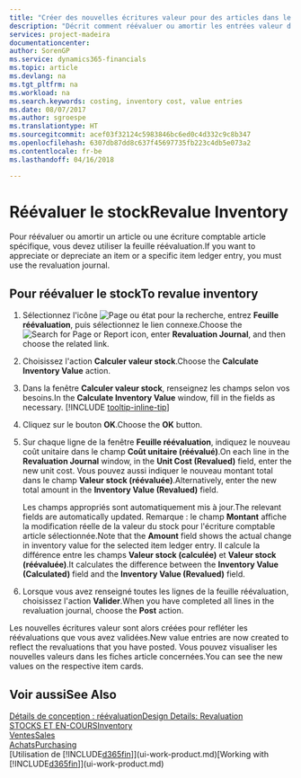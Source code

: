 ```yaml
---
title: "Créer des nouvelles écritures valeur pour des articles dans le stock| Microsoft Docs"
description: "Décrit comment réévaluer ou amortir les entrées valeur d'un ou de plusieurs articles dans le stock en validant leur valeur calculée courante."
services: project-madeira
documentationcenter: 
author: SorenGP
ms.service: dynamics365-financials
ms.topic: article
ms.devlang: na
ms.tgt_pltfrm: na
ms.workload: na
ms.search.keywords: costing, inventory cost, value entries
ms.date: 08/07/2017
ms.author: sgroespe
ms.translationtype: HT
ms.sourcegitcommit: acef03f32124c5983846bc6ed0c4d332c9c8b347
ms.openlocfilehash: 6307db87dd8c637f45697735fb223c4db5e073a2
ms.contentlocale: fr-be
ms.lasthandoff: 04/16/2018

---
```

# <a name="revalue-inventory"></a><span data-ttu-id="8aaa4-103">Réévaluer le stock</span><span class="sxs-lookup"><span data-stu-id="8aaa4-103">Revalue Inventory</span></span>
<span data-ttu-id="8aaa4-104">Pour réévaluer ou amortir un article ou une écriture comptable article spécifique, vous devez utiliser la feuille réévaluation.</span><span class="sxs-lookup"><span data-stu-id="8aaa4-104">If you want to appreciate or depreciate an item or a specific item ledger entry, you must use the revaluation journal.</span></span>

## <a name="to-revalue-inventory"></a><span data-ttu-id="8aaa4-105">Pour réévaluer le stock</span><span class="sxs-lookup"><span data-stu-id="8aaa4-105">To revalue inventory</span></span>
1. <span data-ttu-id="8aaa4-106">Sélectionnez l'icône ![Page ou état pour la recherche](media/ui-search/search_small.png "Page ou état pour la recherche"), entrez **Feuille réévaluation**, puis sélectionnez le lien connexe.</span><span class="sxs-lookup"><span data-stu-id="8aaa4-106">Choose the ![Search for Page or Report](media/ui-search/search_small.png "Search for Page or Report icon") icon, enter **Revaluation Journal**, and then choose the related link.</span></span>
2. <span data-ttu-id="8aaa4-107">Choisissez l'action **Calculer valeur stock**.</span><span class="sxs-lookup"><span data-stu-id="8aaa4-107">Choose the **Calculate Inventory Value** action.</span></span>
3. <span data-ttu-id="8aaa4-108">Dans la fenêtre **Calculer valeur stock**, renseignez les champs selon vos besoins.</span><span class="sxs-lookup"><span data-stu-id="8aaa4-108">In the **Calculate Inventory Value** window, fill in the fields as necessary.</span></span> [!INCLUDE [tooltip-inline-tip](includes/tooltip-inline-tip_md.md)]
4. <span data-ttu-id="8aaa4-109">Cliquez sur le bouton **OK**.</span><span class="sxs-lookup"><span data-stu-id="8aaa4-109">Choose the **OK** button.</span></span>
5. <span data-ttu-id="8aaa4-110">Sur chaque ligne de la fenêtre **Feuille réévaluation**, indiquez le nouveau coût unitaire dans le champ **Coût unitaire (réévalué)**.</span><span class="sxs-lookup"><span data-stu-id="8aaa4-110">On each line in the **Revaluation Journal** window, in the **Unit Cost (Revalued)** field, enter the new unit cost.</span></span> <span data-ttu-id="8aaa4-111">Vous pouvez aussi indiquer le nouveau montant total dans le champ **Valeur stock (réévaluée)**.</span><span class="sxs-lookup"><span data-stu-id="8aaa4-111">Alternatively, enter the new total amount in the **Inventory Value (Revalued)** field.</span></span>

    <span data-ttu-id="8aaa4-112">Les champs appropriés sont automatiquement mis à jour.</span><span class="sxs-lookup"><span data-stu-id="8aaa4-112">The relevant fields are automatically updated.</span></span> <span data-ttu-id="8aaa4-113">Remarque : le champ **Montant** affiche la modification réelle de la valeur du stock pour l'écriture comptable article sélectionnée.</span><span class="sxs-lookup"><span data-stu-id="8aaa4-113">Note that the **Amount** field shows the actual change in inventory value for the selected item ledger entry.</span></span> <span data-ttu-id="8aaa4-114">Il calcule la différence entre les champs **Valeur stock (calculée)** et **Valeur stock (réévaluée)**.</span><span class="sxs-lookup"><span data-stu-id="8aaa4-114">It calculates the difference between the **Inventory Value (Calculated)** field and the **Inventory Value (Revalued)** field.</span></span>
6. <span data-ttu-id="8aaa4-115">Lorsque vous avez renseigné toutes les lignes de la feuille réévaluation, choisissez l'action **Valider**.</span><span class="sxs-lookup"><span data-stu-id="8aaa4-115">When you have completed all lines in the revaluation journal, choose the **Post** action.</span></span>

<span data-ttu-id="8aaa4-116">Les nouvelles écritures valeur sont alors créées pour refléter les réévaluations que vous avez validées.</span><span class="sxs-lookup"><span data-stu-id="8aaa4-116">New value entries are now created to reflect the revaluations that you have posted.</span></span> <span data-ttu-id="8aaa4-117">Vous pouvez visualiser les nouvelles valeurs dans les fiches article concernées.</span><span class="sxs-lookup"><span data-stu-id="8aaa4-117">You can see the new values on the respective item cards.</span></span>

## <a name="see-also"></a><span data-ttu-id="8aaa4-118">Voir aussi</span><span class="sxs-lookup"><span data-stu-id="8aaa4-118">See Also</span></span>
[<span data-ttu-id="8aaa4-119">Détails de conception : réévaluation</span><span class="sxs-lookup"><span data-stu-id="8aaa4-119">Design Details: Revaluation</span></span>](design-details-revaluation.md)  
[<span data-ttu-id="8aaa4-120">STOCKS ET EN-COURS</span><span class="sxs-lookup"><span data-stu-id="8aaa4-120">Inventory</span></span>](inventory-manage-inventory.md)  
[<span data-ttu-id="8aaa4-121">Ventes</span><span class="sxs-lookup"><span data-stu-id="8aaa4-121">Sales</span></span>](sales-manage-sales.md)  
[<span data-ttu-id="8aaa4-122">Achats</span><span class="sxs-lookup"><span data-stu-id="8aaa4-122">Purchasing</span></span>](purchasing-manage-purchasing.md)  
<span data-ttu-id="8aaa4-123">[Utilisation de [!INCLUDE[d365fin](includes/d365fin_md.md)]](ui-work-product.md)</span><span class="sxs-lookup"><span data-stu-id="8aaa4-123">[Working with [!INCLUDE[d365fin](includes/d365fin_md.md)]](ui-work-product.md)</span></span>

